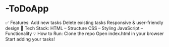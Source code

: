 # -ToDoApp
✅ Features: Add new tasks Delete existing tasks Responsive &amp; user-friendly design 📁 Tech Stack: HTML – Structure CSS – Styling JavaScript – Functionality 💡 How to Run: Clone the repo Open index.html in your browser Start adding your tasks!
